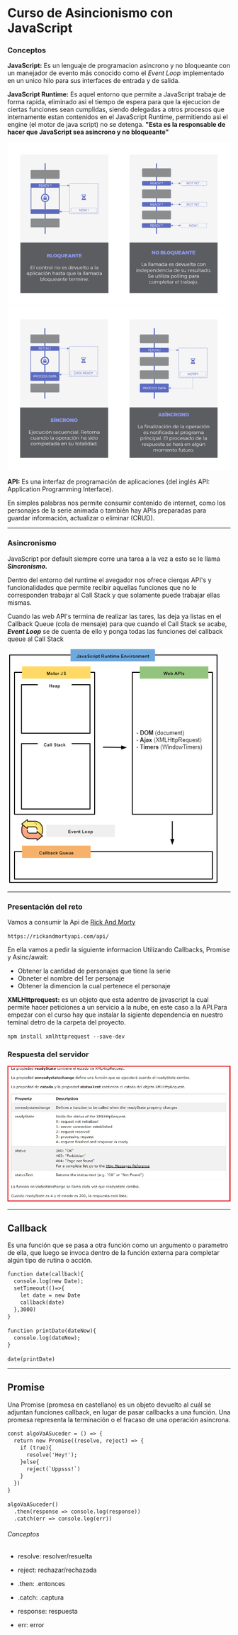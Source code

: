 #  Curso de Asincionismo con JavaScript

### Conceptos

**JavaScript:** Es un lenguaje de programacion asincrono y no bloqueante con un manejador de evento más conocido como el *Event Loop* implementado en un unico hilo para sus interfaces de entrada y de salida.

**JavaScript Runtime:** Es aquel entorno que permite a JavaScript trabaje de forma rapida, eliminado asi el tiempo de espera para que la ejecucion de ciertas funciones sean cumplidas, siendo delegadas a otros procesos que internamente estan contenidos en el JavaScript Runtime, permitiendo asi el engine (el motor de java script) no se detenga. **"Esta es la responsable de hacer que JavaScript sea asincrono y no bloqueante"**

![Bloqueante.png](https://github.com/DiegoRojas93/Asincronismo/blob/Asincronismo/images/Bloqueante.png)
![Sincrono_Asincrono.png](https://github.com/DiegoRojas93/Asincronismo/blob/Asincronismo/images/Sincrono_Asincrono.png)

**API:** Es una interfaz de programación de aplicaciones (del inglés API: Application Programming Interface).

En simples palabras nos permite consumir contenido de internet, como los personajes de la serie animada o también hay APIs preparadas para guardar información, actualizar o eliminar (CRUD).

----

### Asincronismo

JavaScript por default siempre corre una tarea a la vez a esto se le llama ***Sincronismo.***

Dentro del entorno del runtime el avegador nos ofrece cierqas API's y funcionalidades que permite recibir aquellas funciones que no le corresponden  trabajar al Call Stack y que solamente puede trabajar ellas mismas.

Cuando las web API's termina de realizar las tares, las deja ya listas en el Callback Queue (cola de mensaje) para que cuando el Call Stack se acabe, ***Event Loop*** se de cuenta de ello y ponga todas las funciones del callback queue al Call Stack

![1.png](https://github.com/DiegoRojas93/Asincronismo/blob/Asincronismo/images/1.png)

----

### Presentación del reto

Vamos a consumir la Api de [Rick And Morty](https://rickandmortyapi.com/)

`https://rickandmortyapi.com/api/`

En ella vamos a pedir la siguiente informacion Utilizando Callbacks, Promise y Asinc/await:

- Obtener la cantidad de personajes que tiene la serie
- Obneter el nombre del 1er personaje
- Obtener la dimencion la cual pertenece el personaje

**XMLHttprequest:** es un objeto que esta adentro de javascript la cual permite hacer peticiones a un servicio a la nube, en este caso a la API.Para empezar con el curso hay que instalar la sigiente dependencia en nuestro teminal detro de la carpeta del proyecto.

`npm install xmlhttprequest --save-dev`

### Respuesta del servidor

[![](https://github.com/DiegoRojas93/Asincronismo/blob/Asincronismo/images/2.png)](https://www.w3schools.com/xml/ajax_xmlhttprequest_response.asp)

----

## Callback

Es una función que se pasa a otra función como un argumento o parametro de ella, que luego se invoca dentro de la función externa para completar algún tipo de rutina o acción.

```
function date(callback){
  console.log(new Date);
  setTimeout(()=>{
    let date = new Date
    callback(date)
  },3000)
}

function printDate(dateNow){
  console.log(dateNow);
}

date(printDate)
```

----
## Promise

Una Promise (promesa en castellano) es un objeto devuelto al cuál se adjuntan funciones callback, en lugar de pasar callbacks a una función. Una promesa  representa la terminación o el fracaso de una operación asíncrona.

```
const algoVaASuceder = () => {
  return new Promise((resolve, reject) => {
    if (true){
      resolve('Hey!');
    }else{
      reject(`Uppsss!`)
    }
  })
}

algoVaASuceder()
  .then(response => console.log(response))
  .catch(err => console.log(err))
```

###### Conceptos

- resolve: resolver/resuelta
- reject: rechazar/rechazada

- .then: .entonces
- .catch: .captura

- response: respuesta
- err: error